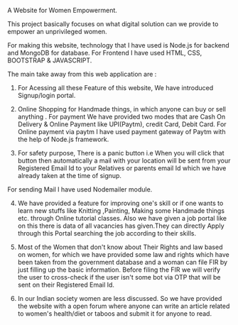 
A Website for Women Empowerment.

This project basically focuses on what digital solution can we provide to empower an unprivileged women.

For making this website, technology that I have used is Node.js for backend and MongoDB for database. For Frontend I have used HTML, CSS, BOOTSTRAP & JAVASCRIPT. 

The main take away from this web application are :

1. For Acessing all these Feature of this website, We have introduced Signup/login portal.

2. Online Shopping for Handmade things, in which anyone can buy or sell anything . For payment We have provided two modes that are Cash On Delivery & Online Payment like UPI(Paytm), credit Card, Debit Card.
For Online payment via paytm I have used payment gateway of Paytm with the help of Node.js framework.  
3. For safety purpose, There is a panic button i.e When you will click that button then automatically a mail with your location will be sent from your Registered Email Id to your Relatives or parents email Id which we have already taken at the time of signup. 

For sending Mail I have used Nodemailer module.

4. We have provided a feature for improving one's skill or if one wants to learn new stuffs like Knitting ,Painting, Making some Handmade things etc. through Online tutorial classes. 
Also we have given a job portal like on this there is data of all vacancies has given.They can directly Apply through this Portal searching the job according to their skills.

5. Most of the Women that don't know about Their Rights and law based on women, for which we have provided some law and rights which have been taken from the government database and a woman can file FIR by just filling up the basic information. 
Before filing the FIR we will verify the user to cross-check if the user isn't some bot via OTP that will be sent on their Registered Email Id.

6. In our Indian society women are less discussed. So we have provided the website with a open forum where anyone can write an article related to women's health/diet or taboos and submit it for anyone to read.
